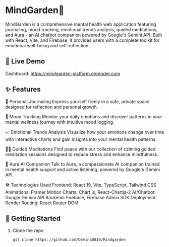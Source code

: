 # MindGarden🌿

MindGarden is a comprehensive mental health web application featuring journaling, mood tracking, emotional trends analysis, guided meditations, and Aura - an AI chatbot companion powered by Google's Gemini API. Built with React, Vite, and Firebase, it provides users with a complete toolkit for emotional well-being and self-reflection.

## 🚀 Live Demo
Dashboard: https://mindgarden-platform.onrender.com

## ✨ Features
📝 Personal Journaling
Express yourself freely in a safe, private space designed for reflection and personal growth.

🌟 Mood Tracking
Monitor your daily emotions and discover patterns in your mental wellness journey with intuitive mood logging.

📈 Emotional Trends Analysis
Visualize how your emotions change over time with interactive charts and gain insights into your mental health patterns.

🧘‍♀️ Guided Meditations
Find peace with our collection of calming guided meditation sessions designed to reduce stress and enhance mindfulness.

🤖 Aura AI Companion
Talk to Aura, a compassionate AI companion trained in mental health support and active listening, powered by Google's Gemini API.

🛠️ Technologies Used
Frontend:	React 19, Vite, TypeScript, Tailwind CSS
Animations:	Framer Motion
Charts:	Chart.js, React-Chartjs-2
AI/Chatbot:	Google Gemini API
Backend:	Firebase, Firebase Admin SDK
Deployment:	Render 
Routing:	React Router DOM

## 🚀 Getting Started

1. Clone the repo  
   ```bash
   git clone https://github.com/Devina0810/Mindgarden
